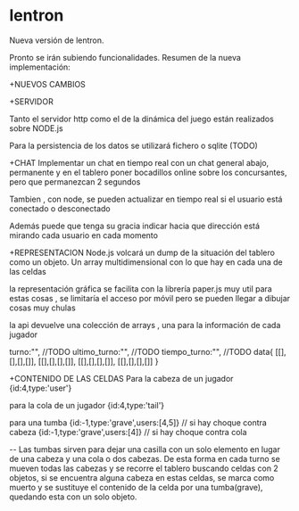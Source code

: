 lentron
=======

Nueva versión de lentron.

Pronto se irán subiendo funcionalidades.
Resumen de la nueva implementación:

+NUEVOS CAMBIOS




+SERVIDOR

Tanto el servidor http como el de la dinámica del juego están realizados sobre NODE.js

Para la persistencia de los datos se utilizará fichero o sqlite (TODO)

+CHAT
Implementar un chat en tiempo real
con un chat general abajo, permanente
y en el tablero poner bocadillos online sobre los concursantes, pero que permanezcan 2 segundos

Tambien , con node, se pueden actualizar en tiempo real si el usuario está conectado o
desconectado

Además puede que tenga su gracia indicar hacia que dirección está mirando cada usuario en cada momento

+REPRESENTACION
Node.js volcará un dump de la situación del tablero como un objeto. Un array multidimensional con lo que hay 
en cada una de las celdas

la representación gráfica se facilita con la librería paper.js muy util para estas cosas , 
se limitaría el acceso por móvil pero se pueden llegar a dibujar cosas muy chulas

la api devuelve una colección de arrays , una para la información de cada jugador

turno:"", //TODO
ultimo_turno:"", //TODO
tiempo_turno:"", //TODO
data{
[[],[],[],[]],
[[],[],[],[]],
[[],[],[],[]],
[[],[],[],[]]
}

+CONTENIDO DE LAS CELDAS
Para la cabeza de un jugador
{id:4,type:'user'}

para la cola de un jugador
{id:4,type:'tail'}

para una tumba
{id:-1,type:'grave',users:[4,5]} 	// si hay choque contra cabeza
{id:-1,type:'grave',users:[4]}		// si hay choque contra cola

-- Las tumbas sirven para dejar una casilla con un solo elemento en lugar de una cabeza y una cola
o dos cabezas. De esta forma en cada turno se mueven todas las cabezas y se recorre el tablero buscando 
celdas con 2 objetos, si se encuentra alguna cabeza en estas celdas, se marca como muerto y se sustituye el contenido
de la celda por una tumba(grave), quedando esta con un solo objeto.